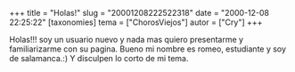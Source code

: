 +++
title = "Holas!"
slug = "20001208222522318"
date = "2000-12-08 22:25:22"
[taxonomies]
tema = ["ChorosViejos"]
autor = ["Cry"]
+++

Holas!!! soy un usuario nuevo y nada mas quiero presentarme y
familiarizarme con su pagina. Bueno mi nombre es romeo, estudiante y soy
de salamanca.:) Y disculpen lo corto de mi tema.

